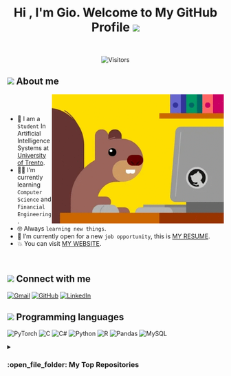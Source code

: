 <h1 align="center">Hi , I'm Gio. Welcome to My GitHub Profile <img src="https://media.giphy.com/media/hvRJCLFzcasrR4ia7z/giphy.gif" width="35"></h1>
<br>

<p align="center"> 
	<img src="https://komarev.com/ghpvc/?username=MisterMandarino&color=0047AB&style=plastic?" alt="Visitors" height=25px, width=160px/> 	
</p>
	
## <picture><img src="https://github.com/7oSkaaa/7oSkaaa/blob/main/Images/about_me.gif?raw=true" width = 50px></picture> About me

<picture> <img align="right" src="https://github.com/MisterMandarino/MisterMandarino/blob/main/ghsquirrel.gif?raw=true" width=400px></picture>

<br><br>

- :school: I am a `Student` In Artificial Intelligence Systems at [University of Trento](https://www.unitn.it/).
- :student: I’m currently learning `Computer Science` and `Financial Engineering`.
- :nerd_face: Always `learning new things`.
- :thinking: I’m currently open for a new `job opportunity`, this is [MY RESUME](https://github.com/MisterMandarino/MisterMandarino/blob/main/Giovanni_scialla_CV.pdf).
- :boom: You can visit [MY WEBSITE]([https://mistermandarino.github.io/](https://mister-mandarino-github-io.vercel.app/)).
<br>

## <picture> <img src="https://github.com/7oSkaaa/7oSkaaa/blob/main/Images/Connect-with-me.gif?raw=true" width="100px"> </picture> Connect with me
<p>
	<a href="mailto:giovanni_scialla1999@outlook.it"><img img src="https://img.shields.io/badge/gmail-%23EA4335.svg?style=plastic&logo=gmail&logoColor=white" alt="Gmail" height=25px/></a>
	<a href="https://github.com/MisterMandarino"><img src="https://img.shields.io/badge/github-%23181717.svg?style=plastic&logo=github&logoColor=white" alt="GitHub" height=25px/></a>
  <a href="https://www.linkedin.com/in/giovanni-scialla-4116a421a/"><img src="https://img.shields.io/badge/linkedin-%230A66C2.svg?style=plastic&logo=linkedin&logoColor=white" alt="LinkedIn" height=25px/></a>
	<!--<a href="https://wa.me/0201208822340"><img src="https://img.shields.io/badge/whatsapp-%2325D366.svg?style=plastic&logo=whatsapp&logoColor=white" alt="Whatsapp"/></a>
	<a href="https://www.facebook.com/7oSkaaa"><img src="https://img.shields.io/badge/facebook-%231877F2.svg?style=plastic&logo=facebook&logoColor=white" alt="Facebook"/></a>
	<a href="https://www.instagram.com/ahmed_7oskaa/"><img src="https://img.shields.io/badge/instagram-%23E4405F.svg?style=plastic&logo=instagram&logoColor=white" alt="Instagram"/></a>
	<a href="https://msng.link/o/?ahmed.7oskaa=sc"><img src="https://img.shields.io/badge/snapchat-%23FFFC00.svg?style=plastic&logo=snapchat&logoColor=black" alt="Snap Chat"/></a>-->
</p>



## <picture> <img src = "https://github.com/7oSkaaa/7oSkaaa/blob/main/Images/Programming_Languages.gif?raw=true" width = 50px>  </picture> Programming languages

<p>
	
  ![PyTorch](https://img.shields.io/badge/PyTorch-%23EE4C2C.svg?style=for-the-badge&logo=PyTorch&logoColor=white)
  ![C](https://img.shields.io/badge/c-%2300599C.svg?style=for-the-badge&logo=c&logoColor=white) 
  ![C#](https://img.shields.io/badge/c%23-%23239120.svg?style=for-the-badge&logo=c-sharp&logoColor=white) 
  ![Python](https://img.shields.io/badge/python-3670A0?style=for-the-badge&logo=python&logoColor=ffdd54) 
  ![R](https://img.shields.io/badge/r-%23276DC3.svg?style=for-the-badge&logo=r&logoColor=white) 
  ![Pandas](https://img.shields.io/badge/pandas-%23150458.svg?style=for-the-badge&logo=pandas&logoColor=white)
  ![MySQL](https://img.shields.io/badge/mysql-%2300f.svg?style=for-the-badge&logo=mysql&logoColor=white) 
  
</p>

<details><summary><h3> :open_file_folder: My Top Repositories </h3></summary>

----
	
<div>
  <p align="center">
	<a href="https://github.com/MisterMandarino/Learning-Prompts-for-Transfer-Learning">
      		<img src="https://github-readme-stats.vercel.app/api/pin/?username=MisterMandarino&repo=Learning-Prompts-for-Transfer-Learning&theme=tokyonight" alt="GitHub Stats" />
    	</a>
     	<a href="https://github.com/MisterMandarino/3D-Packing-Problem-using-Evolutionary-Computations">
      		<img src="https://github-readme-stats.vercel.app/api/pin/?username=MisterMandarino&repo=3D-Packing-Problem-using-Evolutionary-Computations&theme=tokyonight" alt="GitHub Stats" />
    	</a>
     	<a href="https://github.com/MisterMandarino/VisualGrounding">
      		<img src="https://github-readme-stats.vercel.app/api/pin/?username=MisterMandarino&repo=VisualGrounding&theme=tokyonight" alt="GitHub Stats" />
    	</a>
  </p>
</div>
</details>
<!--
**MisterMandarino/MisterMandarino** is a ✨ _special_ ✨ repository because its `README.md` (this file) appears on your GitHub profile.

Here are some ideas to get you started:

- 🔭 I’m currently working on ...
- 🌱 I’m currently learning ...
- 👯 I’m looking to collaborate on ...
- 🤔 I’m looking for help with ...
- 💬 Ask me about ...
- 📫 How to reach me: ...
- 😄 Pronouns: ...
- ⚡ Fun fact: ...
-->
